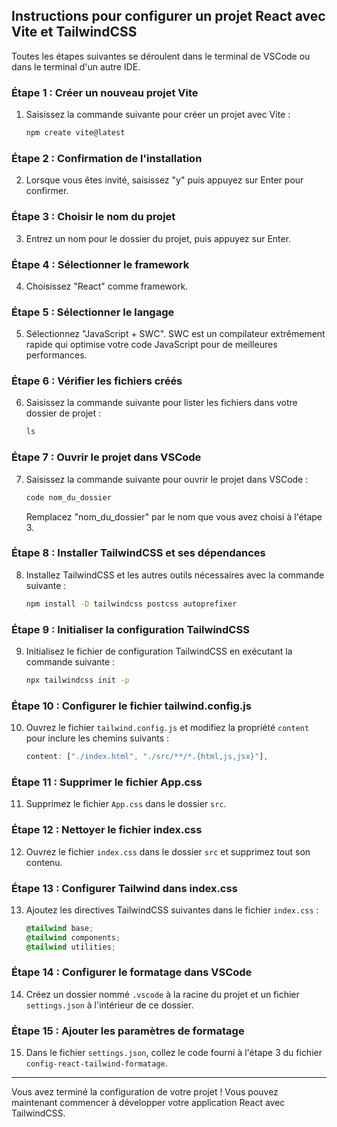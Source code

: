 ## Instructions pour configurer un projet React avec Vite et TailwindCSS

Toutes les étapes suivantes se déroulent dans le terminal de VSCode ou dans le terminal d'un autre IDE.

### Étape 1 : Créer un nouveau projet Vite

1. Saisissez la commande suivante pour créer un projet avec Vite :
   ```bash
   npm create vite@latest
   ```

### Étape 2 : Confirmation de l'installation

2. Lorsque vous êtes invité, saisissez "y" puis appuyez sur Enter pour confirmer.

### Étape 3 : Choisir le nom du projet

3. Entrez un nom pour le dossier du projet, puis appuyez sur Enter.

### Étape 4 : Sélectionner le framework

4. Choisissez "React" comme framework.

### Étape 5 : Sélectionner le langage

5. Sélectionnez "JavaScript + SWC". SWC est un compilateur extrêmement rapide qui optimise votre code JavaScript pour de meilleures performances.

### Étape 6 : Vérifier les fichiers créés

6. Saisissez la commande suivante pour lister les fichiers dans votre dossier de projet :
   ```bash
   ls
   ```

### Étape 7 : Ouvrir le projet dans VSCode

7. Saisissez la commande suivante pour ouvrir le projet dans VSCode :
   ```bash
   code nom_du_dossier
   ```
   Remplacez "nom_du_dossier" par le nom que vous avez choisi à l'étape 3.

### Étape 8 : Installer TailwindCSS et ses dépendances

8. Installez TailwindCSS et les autres outils nécessaires avec la commande suivante :
   ```bash
   npm install -D tailwindcss postcss autoprefixer
   ```

### Étape 9 : Initialiser la configuration TailwindCSS

9. Initialisez le fichier de configuration TailwindCSS en exécutant la commande suivante :
   ```bash
   npx tailwindcss init -p
   ```

### Étape 10 : Configurer le fichier tailwind.config.js

10. Ouvrez le fichier `tailwind.config.js` et modifiez la propriété `content` pour inclure les chemins suivants :
    ```javascript
    content: ["./index.html", "./src/**/*.{html,js,jsx}"],
    ```

### Étape 11 : Supprimer le fichier App.css

11. Supprimez le fichier `App.css` dans le dossier `src`.

### Étape 12 : Nettoyer le fichier index.css

12. Ouvrez le fichier `index.css` dans le dossier `src` et supprimez tout son contenu.

### Étape 13 : Configurer Tailwind dans index.css

13. Ajoutez les directives TailwindCSS suivantes dans le fichier `index.css` :
    ```css
    @tailwind base;
    @tailwind components;
    @tailwind utilities;
    ```

### Étape 14 : Configurer le formatage dans VSCode

14. Créez un dossier nommé `.vscode` à la racine du projet et un fichier `settings.json` à l'intérieur de ce dossier.

### Étape 15 : Ajouter les paramètres de formatage

15. Dans le fichier `settings.json`, collez le code fourni à l'étape 3 du fichier `config-react-tailwind-formatage`.

---

Vous avez terminé la configuration de votre projet ! Vous pouvez maintenant commencer à développer votre application React avec TailwindCSS.